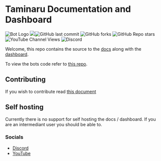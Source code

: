 # Taminaru Documentation and Dashboard


<img src="https://github.com/taminaru/bot/blob/main/shell/assets/bot_images/Terminal_Av_Small.png" alt="Bot Logo"></img> <img src="https://tokei.rs/b1/github/taminaru/site?category=lines"></img>![GitHub last commit](https://img.shields.io/github/last-commit/taminaru/site?style=social)
![GitHub forks](https://img.shields.io/github/forks/taminaru/site?style=social) ![GitHub Repo stars](https://img.shields.io/github/stars/taminaru/site?style=social) ![YouTube Channel Views](https://img.shields.io/youtube/channel/views/UCVOQobByo_2WISQf2037eXQ?style=social) ![Discord](https://img.shields.io/discord/771507203647209482)

Welcome, this repo contains the source to the [docs](https://taminaru.github.io/site/) along with the [dashboard](https://taminaru.github.io/site/).

To view the bots code refer to [this repo](https://github.com/taminaru/bot).

## Contributing

If you wish to contribute read [this document](./docs/Contributing.md)

## Self hosting

Currently there is no support for self hosting the docs / dashboard. If you are an intermediant user you should be able to.

### Socials

- [Discord](https://discord.com/invite/NbqBQbaejS)
- [YouTube](https://www.youtube.com/channel/UCVOQobByo_2WISQf2037eXQ)